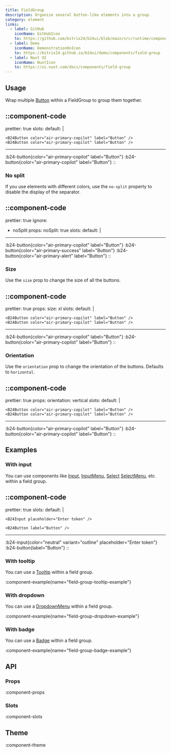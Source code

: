 ```yaml
---
title: FieldGroup
description: Organize several button-like elements into a group.
category: element
links:
  - label: GitHub
    iconName: GitHubIcon
    to: https://github.com/bitrix24/b24ui/blob/main/src/runtime/components/FieldGroup.vue
  - label: Demo
    iconName: DemonstrationOnIcon
    to: https://bitrix24.github.io/b24ui/demo/components/field-group
  - label: Nuxt UI
    iconName: NuxtIcon
    to: https://ui.nuxt.com/docs/components/field-group
---
```


## Usage

Wrap multiple [Button](/docs/components/button/) within a FieldGroup to group them together.

::component-code
---
prettier: true
slots:
  default: |

    <B24Button color="air-primary-copilot" label="Button" />
    <B24Button color="air-primary-copilot" label="Button" />
---
:b24-button{color="air-primary-copilot" label="Button"}
:b24-button{color="air-primary-copilot" label="Button"}
::

### No split

If you use elements with different colors, use the `no-split` property to disable the display of the separator.

::component-code
---
prettier: true
ignore:
  - noSplit
props:
  noSplit: true
slots:
  default: |

    <B24Button color="air-primary-copilot" label="Button" />
    <B24Button color="air-primary-success" label="Button" />
    <B24Button color="air-primary-alert" label="Button" />
---
:b24-button{color="air-primary-copilot" label="Button"}
:b24-button{color="air-primary-success" label="Button"}
:b24-button{color="air-primary-alert" label="Button"}
::

### Size

Use the `size` prop to change the size of all the buttons.

::component-code
---
prettier: true
props:
  size: xl
slots:
  default: |

    <B24Button color="air-primary-copilot" label="Button" />
    <B24Button color="air-primary-copilot" label="Button" />
---
:b24-button{color="air-primary-copilot" label="Button"}
:b24-button{color="air-primary-copilot" label="Button"}
::

### Orientation

Use the `orientation` prop to change the orientation of the buttons. Defaults to `horizontal`.

::component-code
---
prettier: true
props:
  orientation: vertical
slots:
  default: |

    <B24Button color="air-primary-copilot" label="Button" />
    <B24Button color="air-primary-copilot" label="Button" />
---
:b24-button{color="air-primary-copilot" label="Button"}
:b24-button{color="air-primary-copilot" label="Button"}
::

## Examples

### With input

You can use components like [Input](/docs/components/input/), [InputMenu](/docs/components/input-menu/), [Select](/docs/components/select/) [SelectMenu](/docs/components/select-menu/), etc. within a field group.

::component-code
---
prettier: true
slots:
  default: |

    <B24Input placeholder="Enter token" />

    <B24Button label="Button" />
---
:b24-input{color="neutral" variant="outline" placeholder="Enter token"}
:b24-button{label="Button"}
::

### With tooltip

You can use a [Tooltip](/docs/components/tooltip/) within a field group.

:component-example{name="field-group-tooltip-example"}

### With dropdown

You can use a [DropdownMenu](/docs/components/dropdown-menu/) within a field group.

:component-example{name="field-group-dropdown-example"}

### With badge

You can use a [Badge](/docs/components/badge/) within a field group.

:component-example{name="field-group-badge-example"}

## API

### Props

:component-props

### Slots

:component-slots

## Theme

:component-theme
